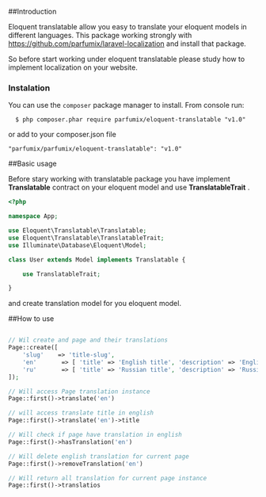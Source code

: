 ##Introduction

Eloquent translatable allow you easy to translate your eloquent models in different languages. This package working strongly with https://github.com/parfumix/laravel-localization and install that package.

So before start working under eloquent translatable please study how to implement localization on your website.

### Instalation
You can use the `composer` package manager to install. From console run:

```
  $ php composer.phar require parfumix/eloquent-translatable "v1.0"
```

or add to your composer.json file

    "parfumix/parfumix/eloquent-translatable": "v1.0"


##Basic usage

Before stary working with translatable package you have implement **Translatable** contract on your eloquent model and use **TranslatableTrait** .

```php
<?php

namespace App;

use Eloquent\Translatable\Translatable;
use Eloquent\Translatable\TranslatableTrait;
use Illuminate\Database\Eloquent\Model;

class User extends Model implements Translatable {

    use TranslatableTrait;

}
```

and create translation model for you eloquent model.


##How to use

```php

// Wil create and page and their translations
Page::create([
    'slug'    => 'title-slug',
    'en'       => [ 'title' => 'English title', 'description' => 'English description' ],
    'ru'       => [ 'title' => 'Russian title', 'description' => 'Russian description' ] 
]);

// Will access Page translation instance
Page::first()->translate('en') 

// will access translate title in english 
Page::first()->translate('en')->title

// Will check if page have translation in english
Page::first()->hasTranslation('en')

// Will delete english translation for current page 
Page::first()->removeTranslation('en')

// Will return all translation for current page instance 
Page::first()->translatios

```

